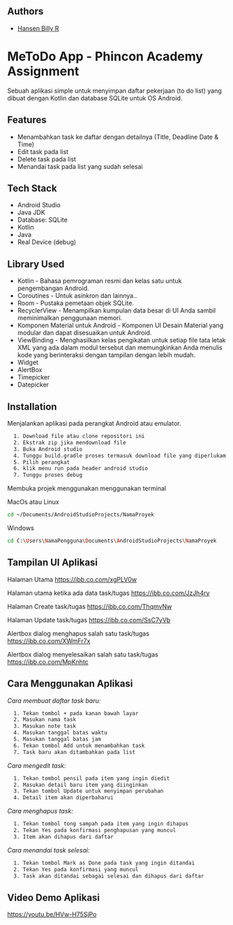 ## Authors

- [Hansen Billy R](https://github.com/Hansen50)


# MeToDo App - Phincon Academy Assignment

Sebuah aplikasi simple untuk menyimpan daftar pekerjaan (to do list) yang dibuat dengan Kotlin dan database SQLite untuk OS Android.


## Features

- Menambahkan task ke daftar dengan detailnya (Title, Deadline Date & Time)
- Edit task pada list
- Delete task pada list
- Menandai task pada list yang sudah selesai


## Tech Stack

- Android Studio
- Java JDK
- Database: SQLite
- Kotlin
- Java
- Real Device (debug)

## Library Used
- Kotlin - Bahasa pemrograman resmi dan kelas satu untuk pengembangan Android.
- Coroutines - Untuk asinkron dan lainnya..
- Room - Pustaka pemetaan objek SQLite.
- RecyclerView - Menampilkan kumpulan data besar di UI Anda sambil meminimalkan penggunaan memori.
- Komponen Material untuk Android - Komponen UI Desain Material yang modular dan dapat disesuaikan untuk Android.
- ViewBinding - Menghasilkan kelas pengikatan untuk setiap file tata letak XML yang ada dalam modul tersebut dan memungkinkan Anda menulis kode yang berinteraksi dengan tampilan dengan lebih mudah.
- Widget
- AlertBox
- Timepicker
- Datepicker


## Installation



Menjalankan aplikasi pada perangkat Android atau emulator.

```bash
  1. Download file atau clone repositori ini
  2. Ekstrak zip jika mendownload file
  3. Buka Android studio
  4. Tunggu build.gradle proses termasuk download file yang diperlukam
  5. Pilih perangkat
  6. klik menu run pada header android studio
  7. Tunggu proses debug
```

Membuka projek menggunakan menggunakan terminal

MacOs atau Linux
```bash
cd ~/Documents/AndroidStudioProjects/NamaProyek
```
Windows
```bash
cd C:\Users\NamaPengguna\Documents\AndroidStudioProjects\NamaProyek
```

## Tampilan UI Aplikasi

Halaman Utama
https://ibb.co.com/xgPLV0w

Halaman utama ketika ada data task/tugas
https://ibb.co.com/JzJh4ry

Halaman Create task/tugas
https://ibb.co.com/ThqmvNw

Halaman Update task/tugas
https://ibb.co.com/SsC7yVb

Alertbox dialog menghapus salah satu task/tugas
https://ibb.co.com/XWmFr7x

Alertbox dialog menyelesaikan salah satu task/tugas
https://ibb.co.com/MpKnhtc

    
## Cara Menggunakan Aplikasi


*Cara membuat daftar task baru:*

```bash
  1. Tekan tombol + pada kanan bawah layar
  2. Masukan nama task
  3. Masukan note task
  4. Masukan tanggal batas waktu
  5. Masukan tanggal batas jam
  6. Tekan tombol Add untuk menambahkan task
  7. Task baru akan ditambahkan pada list
```


*Cara mengedit task:*

```bash
  1. Tekan tombol pensil pada item yang ingin diedit
  2. Masukan detail baru item yang diinginkan
  3. Tekan tombol Update untuk menyimpan perubahan
  4. Detail item akan diperbaharui
```

*Cara menghapus task:*

```bash
  1. Tekan tombol tong sampah pada item yang ingin dihapus
  2. Tekan Yes pada konfirmasi penghapusan yang muncul
  3. Item akan dihapus dari daftar
```


*Cara menandai task selesai:*

```bash
  1. Tekan tombol Mark as Done pada task yang ingin ditandai
  2. Tekan Yes pada konfirmasi yang muncul
  3. Task akan ditandai sebagai selesai dan dihapus dari daftar
```
## Video Demo Aplikasi
https://youtu.be/HVw-H75SjPo
